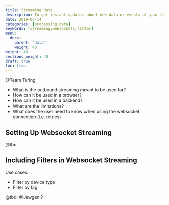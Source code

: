 ```yaml
---
title: Streaming Data
description: To get instant updates about new data or events of your devices, establish a streaming connection.
date: 2019-06-14
categories: [processing data]
keywords: [streaming,websockets,filter]
menu:
  docs:
    parent: "data"
    weight: 40
weight: 40
sections_weight: 40
draft: true
toc: true
---
```



@Team Turing

* What is the outbound streaming meant to be used for?
* How can it be used in a browser?
* How can it be used in a backend?
* What are the limitations?
* What does the user need to know when using the websocket connection (i.e. retries)

## Setting Up Websocket Streaming

@tbd

## Including Filters in Websocket Streaming

Use cases:

* Filter by device type
* Filter by tag

@tbd: @Jewgeni?

